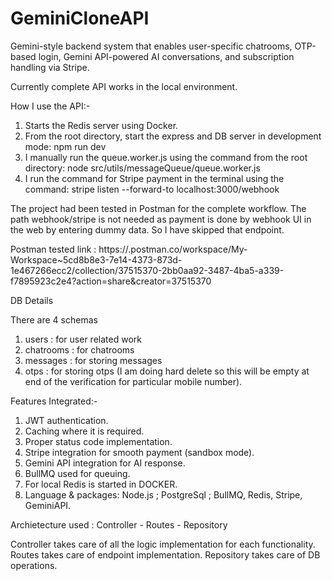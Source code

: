 # GeminiCloneAPI
Gemini-style backend system that enables user-specific chatrooms, OTP-based login, Gemini API-powered AI conversations, and subscription handling via Stripe.

Currently complete API works in the local environment. 

How I use the API:-

1. Starts the Redis server using Docker.
2. From the root directory, start the  express and DB server in development mode: npm run dev
3. I manually run the queue.worker.js using the command from the root directory: node src/utils/messageQueue/queue.worker.js
4. I run the command for Stripe payment in the terminal using the command: stripe listen --forward-to localhost:3000/webhook

The project had been tested in Postman for the complete workflow.
The path webhook/stripe is not needed as payment is done by webhook UI in the web by entering dummy data. So I have skipped that endpoint.

Postman tested link : https://.postman.co/workspace/My-Workspace~5cd8b8e3-7e14-4373-873d-1e467266ecc2/collection/37515370-2bb0aa92-3487-4ba5-a339-f7895923c2e4?action=share&creator=37515370


DB Details 

There are 4 schemas 
1. users : for user related work
2. chatrooms : for chatrooms
3. messages : for storing messages 
4. otps : for storing otps (I am doing hard delete so this will be empty at end of the verification for particular mobile number).


Features Integrated:-
1. JWT authentication.
2. Caching where it is required.
3. Proper status code implementation.
4. Stripe integration for smooth payment (sandbox mode).
5. Gemini API integration for AI response.
6. BullMQ used for queuing.
7. For local Redis is started in DOCKER.
8. Language & packages: Node.js ; PostgreSql ; BullMQ, Redis, Stripe, GeminiAPI.


Archietecture used : Controller - Routes - Repository 

Controller takes care of all the logic implementation for each functionality.
Routes takes care of endpoint implementation.
Repository takes care of DB operations.
